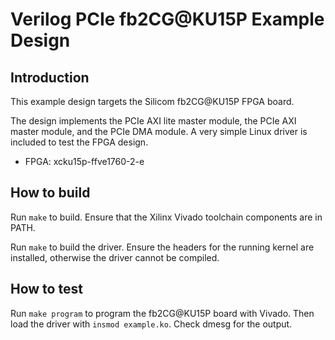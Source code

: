 # Verilog PCIe fb2CG@KU15P Example Design

## Introduction

This example design targets the Silicom fb2CG@KU15P FPGA board.

The design implements the PCIe AXI lite master module, the PCIe AXI master module, and the PCIe DMA module.  A very simple Linux driver is included to test the FPGA design.

* FPGA: xcku15p-ffve1760-2-e

## How to build

Run `make` to build.  Ensure that the Xilinx Vivado toolchain components are in PATH.

Run `make` to build the driver.  Ensure the headers for the running kernel are installed, otherwise the driver cannot be compiled.

## How to test

Run `make program` to program the fb2CG@KU15P board with Vivado.  Then load the driver with `insmod example.ko`.  Check dmesg for the output.
